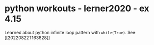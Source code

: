 # python workouts - lerner2020 - ex 4.15

Learned about python infinite loop pattern with `while(True)`. See [[20220822T163828]]

